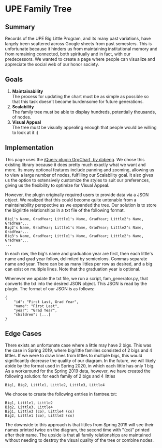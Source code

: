 # UPE Family Tree


## Summary
Records of the UPE Big Little Program, and its many past variations, have largely been scattered across Google sheets from past semesters. This is unfortunate because it hinders us from maintaining institutional memory and from remaining connected, both spiritually and in fact, with our predecessors. We wanted to create a page where people can visualize and appreciate the social web of our honor society.

## Goals 
1. **Maintainability**  
   The process for updating the chart must be as simple as possible so that this task doesn't become burdensome for future generations.
2. **Scalability**  
   The family tree must be able to display hundreds, potentially thousands, of nodes.
3. **Visual Appeal**  
   The tree must be visually appealing enough that people would be willing to look at it :)

## Implementation
This page uses the [jQuery plugin OrgChart, by dabeng](https://github.com/dabeng/OrgChart). We chose this existing library because it does pretty much exactly what we want and more. Its many optional features include panning and zooming, allowing us to view a large number of nodes, fulfilling our Scalability goal. It also gives us the option to extensively customize the styles to suit our preferences, giving us the flexibility to optimize for Visual Appeal.

However, the plugin originally required users to provide data via a JSON object. We realized that this could become quite untenable from a maintainability perspective as we expanded the tree. Our solution is to store the big/little relationships in a txt file of the following format.

```
Big1's Name, GradYear; Little1's Name, GradYear; Little2's Name, GradYear...
Big2's Name, GradYear; Little1's Name, GradYear; Little2's Name, GradYear...
Big3's Name, GradYear; Little1's Name, GradYear; Little2's Name, GradYear...
...
```
In each row, the big's name and graduation year are first, then each little's name and grad year follow, delimited by semicolons. Commas separate name and year. There can be as many littles per row as desired, and a big can exist on multiple lines. Note that the graduation year is optional.

Whenever we update the txt file, we run a script, fam_generator.py, that converts the txt into the desired JSON object. This JSON is read by the plugin. The format of our JSON is as follows:
```
{
    "id": "First Last, Grad Year",
    "name": "First Last",
    "year": "Grad Year",
    "children": [...]
}
```

## Edge Cases
There exists an unfortunate case where a little may have 2 bigs. This was the case in Spring 2019, where big/little families consisted of 2 bigs and 4 littles. If we were to draw lines from littles to multiple bigs, this would significantly decrease the quality of our diagram. In the future, we will likely abide by the format used in Spring 2020, in which each little has only 1 big. As a workaround for the Spring 2019 data, however, we have created the following solution: for each family of 2 bigs and 4 littles
```
Big1, Big2, Little1, Little2, Little3, Little4
```
We choose to create the following entries in famtree.txt:
```
Big1, Little1, Little2
Big2, Little3, Little4
Big1, Little3 (co), Little4 (co)
Big2, Little1 (co), Little2 (co)
```

The downside to this approach is that littles from Spring 2019 will see their names printed twice on the diagram, the second time with "(co)" printed after their name. The upside is that all family relationships are maintained without needing to destroy the visual quality of the tree or combine nodes.

